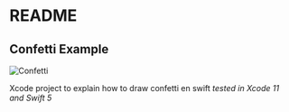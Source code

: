 #  README

## Confetti Example

![Confetti](example.gif)

Xcode project to explain how to draw confetti en swift
*tested in Xcode 11 and Swift 5*
